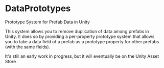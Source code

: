 # DataPrototypes
Prototype System for Prefab Data in Unity 

This system allows you to remove duplication of data among prefabs in Unity. It does so by providing a per-property prototype system that allows you to take a data field of a prefab as a prototype property for other prefabs (with the same fields).

It's still an early work in progress, but it will eventually be on the Unity Asset Store
